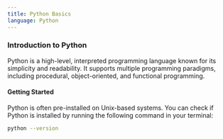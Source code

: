 ```yaml
---
title: Python Basics
language: Python
---
```


### Introduction to Python

Python is a high-level, interpreted programming language known for its simplicity and readability. It supports multiple programming paradigms, including procedural, object-oriented, and functional programming.

#### Getting Started

Python is often pre-installed on Unix-based systems. You can check if Python is installed by running the following command in your terminal:

```bash
python --version
```

```

```
